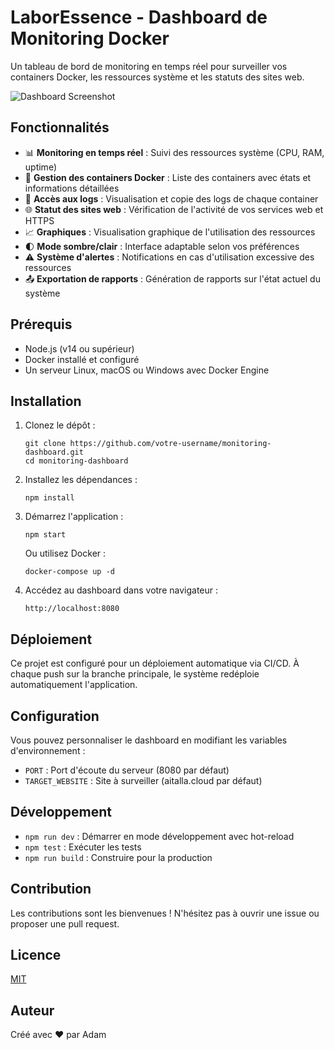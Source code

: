 # LaborEssence - Dashboard de Monitoring Docker

Un tableau de bord de monitoring en temps réel pour surveiller vos containers Docker, les ressources système et les statuts des sites web.

![Dashboard Screenshot](https://via.placeholder.com/800x400?text=LaborEssence+Dashboard)

## Fonctionnalités

- 📊 **Monitoring en temps réel** : Suivi des ressources système (CPU, RAM, uptime)
- 🐳 **Gestion des containers Docker** : Liste des containers avec états et informations détaillées
- 📝 **Accès aux logs** : Visualisation et copie des logs de chaque container
- 🌐 **Statut des sites web** : Vérification de l'activité de vos services web et HTTPS
- 📈 **Graphiques** : Visualisation graphique de l'utilisation des ressources
- 🌓 **Mode sombre/clair** : Interface adaptable selon vos préférences
- ⚠️ **Système d'alertes** : Notifications en cas d'utilisation excessive des ressources
- 📤 **Exportation de rapports** : Génération de rapports sur l'état actuel du système

## Prérequis

- Node.js (v14 ou supérieur)
- Docker installé et configuré
- Un serveur Linux, macOS ou Windows avec Docker Engine

## Installation

1. Clonez le dépôt :
   ```
   git clone https://github.com/votre-username/monitoring-dashboard.git
   cd monitoring-dashboard
   ```

2. Installez les dépendances :
   ```
   npm install
   ```

3. Démarrez l'application :
   ```
   npm start
   ```
   
   Ou utilisez Docker :
   ```
   docker-compose up -d
   ```

4. Accédez au dashboard dans votre navigateur :
   ```
   http://localhost:8080
   ```

## Déploiement

Ce projet est configuré pour un déploiement automatique via CI/CD. À chaque push sur la branche principale, le système redéploie automatiquement l'application.

## Configuration

Vous pouvez personnaliser le dashboard en modifiant les variables d'environnement :

- `PORT` : Port d'écoute du serveur (8080 par défaut)
- `TARGET_WEBSITE` : Site à surveiller (aitalla.cloud par défaut)

## Développement

- `npm run dev` : Démarrer en mode développement avec hot-reload
- `npm test` : Exécuter les tests
- `npm run build` : Construire pour la production

## Contribution

Les contributions sont les bienvenues ! N'hésitez pas à ouvrir une issue ou proposer une pull request.

## Licence

[MIT](LICENSE)

## Auteur

Créé avec ❤️ par Adam 